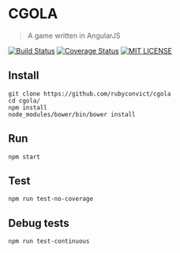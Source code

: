 # CGOLA

> A game written in AngularJS

[![Build Status](https://img.shields.io/travis/rubyconvict/cgola.png?style=flat)](https://travis-ci.org/rubyconvict/cgola)
[![Coverage Status](https://coveralls.io/repos/github/rubyconvict/cgola/badge.png?branch=master)](https://coveralls.io/github/rubyconvict/cgola?branch=master)
[![MIT LICENSE](http://img.shields.io/badge/license-mit-blue.png?style=flat)](https://raw.githubusercontent.com/rubyconvict/cgola/master/LICENSE.txt)

## Install

```
git clone https://github.com/rubyconvict/cgola
cd cgola/
npm install
node_modules/bower/bin/bower install
```

## Run

```
npm start
```

## Test

```
npm run test-no-coverage
```

## Debug tests

```
npm run test-continuous
```
